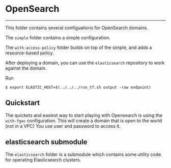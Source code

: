 
# OpenSearch
---

This folder contains several configuations for OpenSearch domains.

The `simple` folder contains a simple configuration.

The `with-access-policy` folder builds on top of the simple, and adds
a resource-based policy.


After deploying a domain, you can use the `elasticsearch` repository
to work against the domain.

Run
```
$ export ELASTIC_HOST=$(../../../run_tf.sh output -raw endpoint)
```

## Quickstart

The quickets and easiest way to start playing with Opensearch is using the 
`with-fgac` configuration. This will create a domain that is open to the world (not in a VPC)
 You use user and password to access it.

## elasticsearch submodule
The `elasticsearch` folder is a submodule which contains
some utility code for operating Elasticsearch clusters.



